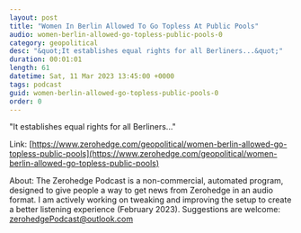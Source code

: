 ```yaml
---
layout: post
title: "Women In Berlin Allowed To Go Topless At Public Pools"
audio: women-berlin-allowed-go-topless-public-pools-0
category: geopolitical
desc: "&quot;It establishes equal rights for all Berliners...&quot;"
duration: 00:01:01
length: 61
datetime: Sat, 11 Mar 2023 13:45:00 +0000
tags: podcast
guid: women-berlin-allowed-go-topless-public-pools-0
order: 0
---
```

&quot;It establishes equal rights for all Berliners...&quot;

Link: [https://www.zerohedge.com/geopolitical/women-berlin-allowed-go-topless-public-pools](https://www.zerohedge.com/geopolitical/women-berlin-allowed-go-topless-public-pools)

About: The Zerohedge Podcast is a non-commercial, automated program, designed to give people a way to get news from Zerohedge in an audio format.  I am actively working on tweaking and improving the setup to create a better listening experience (February 2023).  Suggestions are welcome: [zerohedgePodcast@outlook.com](mailto:zerohedgePodcast@outlook.com)